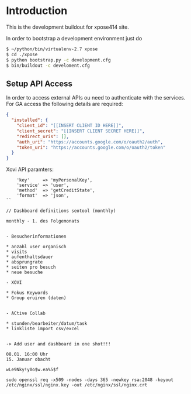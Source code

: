Introduction
============

This is the development buildout for xpose414 site.

In order to bootstrap a development environment just do

```bash
$ ~/python/bin/virtualenv-2.7 xpose
$ cd ./xpose
$ python bootstrap.py -c development.cfg
$ bin/buildout -c develoment.cfg
```

Setup API Access
----------------

In order to access external APIs ou need to authenticate with the services. For
GA access the following details are required:

```json
{
  "installed": {
    "client_id": "[[INSERT CLIENT ID HERE]]",
    "client_secret": "[[INSERT CLIENT SECRET HERE]]",
    "redirect_uris": [],
    "auth_uri": "https://accounts.google.com/o/oauth2/auth",
    "token_uri": "https://accounts.google.com/o/oauth2/token"
  }
}
```

Xovi API paramters:

```
    'key'     => 'myPersonalKey',
    'service' => 'user',
    'method'  => 'getCreditState',
    'format'  => 'json',
``

// Dashboard definitions seotool (monthly)

monthly - 1. des Folgemonats


- Besucherinformationen

* anzahl user organisch
* visits
* aufenthaltsdauer
* absprungrate
* seiten pro besuch
* neue besuche

- XOVI

* Fokus Keywords
* Group eruiren (daten)


- ACtive Collab

* stunden/bearbeiter/datum/task
* linkliste import csv/excel 


-> Add user and dashboard in one shot!!!

08.01. 16:00 Uhr
15. Januar obacht

wLe9Nky!y0o$w.ea%5$f

sudo openssl req -x509 -nodes -days 365 -newkey rsa:2048 -keyout /etc/nginx/ssl/nginx.key -out /etc/nginx/ssl/nginx.crt



